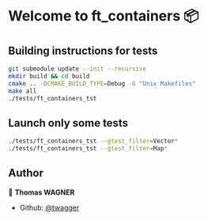 # Welcome to ft_containers 📦 

## Building instructions for tests
```sh
git submodule update --init --recursive
mkdir build && cd build
cmake .. -DCMAKE_BUILD_TYPE=Debug -G "Unix Makefiles"
make all
./tests/ft_containers_tst
```
## Launch only some tests
```sh
./tests/ft_containers_tst --gtest_filter=Vector*
./tests/ft_containers_tst --gtest_filter=Map*
```

## Author

👨 **Thomas WAGNER**

* Github: [@twagger](https://github.com/twagger/)